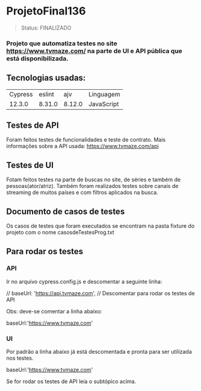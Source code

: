 <h1>ProjetoFinal136</h1>

> Status: FINALIZADO

### Projeto que automatiza testes no site https://www.tvmaze.com/ na parte de UI e API pública que está disponibilizada.

## Tecnologias usadas:

<table>
  <tr>
    <td>Cypress</td>
    <td>eslint</td>
    <td>ajv</td>
    <td>Linguagem</td>
  </tr>
  <tr>
    <td>12.3.0</td>
    <td>8.31.0</td>
    <td>8.12.0</td>
    <td>JavaScript</td>
  </tr>
</table>

## Testes de API

Foram feitos testes de funcionalidades e teste de contrato. Mais informações sobre a API usada: https://www.tvmaze.com/api

## Testes de UI

Fotam feitos testes na parte de buscas no site, de séries e também de pessoas(ator/atriz). Também foram realizados testes sobre canais de streaming de muitos países e com filtros aplicados na busca.

## Documento de casos de testes

Os casos de testes que foram executados se encontram na pasta fixture do projeto com o nome casosdeTestesProg.txt

## Para rodar os testes

### API

Ir no arquivo cypress.config.js e descomentar a seguinte linha:

// baseUrl: 'https://api.tvmaze.com', // Descomentar para rodar os testes de API

Obs: deve-se comentar a linha abaixo:

baseUrl:'https://www.tvmaze.com'

### UI

Por padrão a linha abaixo já está descomentada e pronta para ser utilizada nos testes.

baseUrl:'https://www.tvmaze.com'

Se for rodar os testes de API leia o subtópico acima. 

